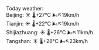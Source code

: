 Today weather:  
Beijing: ☀️   🌡️+27°C 🌬️↖19km/h  
Tianjin: ☀️   🌡️+22°C 🌬️↖19km/h  
Shijiazhuang: ☀️   🌡️+26°C 🌬️↖11km/h  
Tangshan: ☀️   🌡️+28°C 🌬️↖23km/h  
